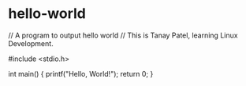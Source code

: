 # hello-world
// A program to output hello world
// This is Tanay Patel, learning Linux Development.

#include <stdio.h>

int main() 
{
   printf("Hello, World!");
   return 0;
}


